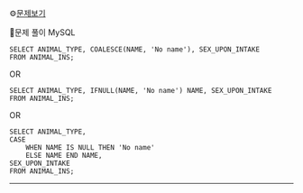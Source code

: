 ⚙[문제보기](https://programmers.co.kr/learn/courses/30/lessons/59410)


🔎문제 풀이
MySQL
```MySQL
SELECT ANIMAL_TYPE, COALESCE(NAME, 'No name'), SEX_UPON_INTAKE
FROM ANIMAL_INS;
```
OR
```MySQL
SELECT ANIMAL_TYPE, IFNULL(NAME, 'No name') NAME, SEX_UPON_INTAKE
FROM ANIMAL_INS;
```
OR
```MySQL
SELECT ANIMAL_TYPE, 
CASE
    WHEN NAME IS NULL THEN 'No name'
    ELSE NAME END NAME, 
SEX_UPON_INTAKE
FROM ANIMAL_INS;
```
***
